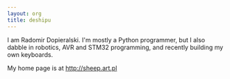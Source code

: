```yaml
---
layout: org
title: deshipu
---
```

I am Radomir Dopieralski. I'm mostly a Python programmer,
but I also dabble in robotics, AVR and STM32 programming,
and recently building my own keyboards.

My home page is at http://sheep.art.pl
